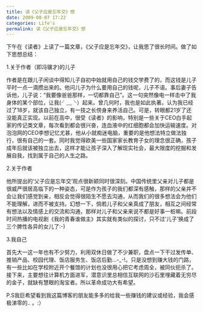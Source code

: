 ```yaml
---
title: 读《父子应是忘年交》想
date: 2009-08-07 17:22
categories: Life's
permalink: 读《父子应是忘年交》想
---
```


下午在《读者》上读了一篇文章，《父子应是忘年交》，让我思了很长时间。做了如下思想总结：

1.关于作者（即冯骥才)的儿子

作者是在跟儿子闲谈中得知儿子自初中始就用自己的钱交学费了的，而这钱是儿子平时一点一滴攒出来的。他问儿子为什么要用自己的钱呢，儿子不语。事后妻子告诉他，儿子说：“我要像爸爸那样，一切都靠自己”。这一句突然像电一样击中了我身体的某个部位，让我(╯﹏╰）起来。曾几何时，我也是如此执著。认为我已经过了18岁，就该自己独立，有一技之长傍身来养活自己。可是，转眼都21岁了还没能真正实现。以前在高中，很受《读者》的影响，特别是一些关于CEO白手起家的传记类文章，每次看到都会很兴奋，连血液中的红细胞都会加快运输速度。对泡泡网的CEO李想记忆尤甚，他从小就痴迷电脑，重要的是他想法特立做法独行，很有自己的一套。同时我觉得欧美一些国家家长教育子女的理念很正确，孩子成年后就该被独立出去，这样才能让孩子深入了解现实社会，最大限度的挖掘和发展自我，找到属于自己的人生之路。

2.关于作者

他所提出的‘父子应是忘年交’观点很新颖同时很深刻。中国传统里父亲对儿子都是很威严很居高临下的一种姿态，可是作为孩子的我们都深有感触，那样的父亲并不会让我们感觉到亲，相反会觉得很陌生不愿去沟通，从而我们的很多想法会为他们不能理解，进而不被支持。幻想一下，倘若儿子和父亲真成了朋友，相互之间经常有想法以及情感上的交流和沟通，那样对儿子和父亲来说不都是好事一桩嘛。前段时间热播的电视剧《我的青春谁做主》其实就有类似的探讨，只不过‘儿子’换成了三个脾性各异的女儿了:-)

3.我自己

首先大一这一年也有不少努力，利用双休日做了不少兼职，盘点一下干过发传单、推销产品、校园代理、饭店服务生、饭店后勤...-_-!。只是没想到赚大钱的门路，有一些比如在学校附近开个餐馆的计划也没很用心把它考虑周全，被同伙扼杀了。接下来，主要想往计算机方面进军，潜意识里总相信互联网的沙石里埋藏着无穷尽的金子，就缺有慧眼的淘宝者。所以革命成功大有希望。

P.S我巨希望看到我这篇博客的朋友能多多的给我一些赚钱的建议或经验，我会感极涕零的.. 。:）